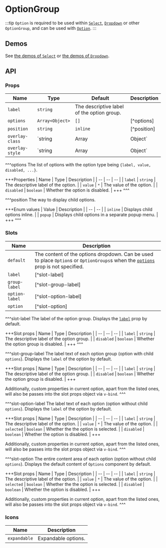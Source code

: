 # OptionGroup

:::tip
`Option` is required to be used within [`Select`](./select), [`Dropdown`](./dropdown) or other `OptionGroup`, and can be used with [`Option`](./option).
:::

## Demos

See [the demos of `Select`](./select#demos) or [the demos of `Dropdown`](./dropdown#demos).

## API

### Props

| Name | Type | Default | Description |
| -- | -- | -- | -- |
| ``label`` | `string` | The descriptive label of the option group. |
| ``options`` | `Array<Object>` | `[]` | [^options] |
| ``position`` | `string` | `inline` | [^position] |
| ``overlay-class`` | `string | Array | Object` | - | See the [`overlay-class`](./overlay#props-overlay-class) prop of the [`Overlay`](./overlay) component. |
| ``overlay-style`` | `string | Array | Object` | - | See the [`overlay-style`](./overlay#props-overlay-style) prop of the [`Overlay`](./overlay) component. |

^^^options
The list of options with the option type being `{label, value, disabled, ...}`.

+++Properties
| Name | Type | Description |
| -- | -- | -- |
| `label` | `string` | The descriptive label of the option. |
| `value` | `*` | The value of the option. |
| `disabled` | `boolean` | Whether the option is disabled. |
+++
^^^

^^^position
The way to display child options.

+++Enum values
| Value | Description |
| -- | -- |
| `inline` | Displays child options inline. |
| `popup` | Displays child options in a separate popup menu. |
+++
^^^

### Slots

| Name | Description |
| -- | -- |
| ``default`` | The content of the options dropdown. Can be used to place `Option`s or `OptionGroups`s when the [`options`](#props-options) prop is not specified. |
| ``label`` | [^slot-label] |
| ``group-label`` | [^slot-group-label] |
| ``option-label`` | [^slot-option-label] |
| ``option`` | [^slot-option] |

^^^slot-label
The label of the option group. Displays the [`label`](#props-label) prop by default.

+++Slot props
| Name | Type | Description |
| -- | -- | -- |
| `label` | `string` | The descriptive label of the option group. |
| `disabled` | `boolean` | Whether the option group is disabled. |
+++
^^^

^^^slot-group-label
The label text of each option group (option with child `options`). Displays the `label` of the option by default.

+++Slot props
| Name | Type | Description |
| -- | -- | -- |
| `label` | `string` | The descriptive label of the option group. |
| `disabled` | `boolean` | Whether the option group is disabled. |
+++

Additionally, custom properties in current option, apart from the listed ones, will also be passes into the slot props object via `v-bind`.
^^^

^^^slot-option-label
The label text of each option (option without child `options`). Displays the `label` of the option by default.

+++Slot props
| Name | Type | Description |
| -- | -- | -- |
| `label` | `string` | The descriptive label of the option. |
| `value` | `*` | The value of the option. |
| `selected` | `boolean` | Whether the the option is selected. |
| `disabled` | `boolean` | Whether the option is disabled. |
+++

Additionally, custom properties in current option, apart from the listed ones, will also be passes into the slot props object via `v-bind`.
^^^

^^^slot-option
The entire content area of each option (option without child `options`). Displays the default content of `Options` component by default.

+++Slot props
| Name | Type | Description |
| -- | -- | -- |
| `label` | `string` | The descriptive label of the option. |
| `value` | `*` | The value of the option. |
| `selected` | `boolean` | Whether the the option is selected. |
| `disabled` | `boolean` | Whether the option is disabled. |
+++

Additionally, custom properties in current option, apart from the listed ones, will also be passes into the slot props object via `v-bind`.
^^^

### Icons

| Name | Description |
| -- | -- |
| ``expandable`` | Expandable options. |

